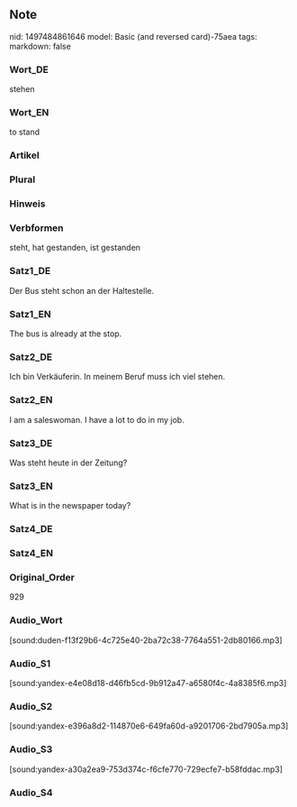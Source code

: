 ## Note
nid: 1497484861646
model: Basic (and reversed card)-75aea
tags: 
markdown: false

### Wort_DE
stehen

### Wort_EN
to stand

### Artikel


### Plural


### Hinweis


### Verbformen
steht, hat gestanden, ist gestanden

### Satz1_DE
Der Bus steht schon an der Haltestelle.

### Satz1_EN
The bus is already at the stop.

### Satz2_DE
Ich bin Verkäuferin. In meinem Beruf muss ich viel stehen.

### Satz2_EN
I am a saleswoman. I have a lot to do in my job.

### Satz3_DE
Was steht heute in der Zeitung?

### Satz3_EN
What is in the newspaper today?

### Satz4_DE


### Satz4_EN


### Original_Order
929

### Audio_Wort
[sound:duden-f13f29b6-4c725e40-2ba72c38-7764a551-2db80166.mp3]

### Audio_S1
[sound:yandex-e4e08d18-d46fb5cd-9b912a47-a6580f4c-4a8385f6.mp3]

### Audio_S2
[sound:yandex-e396a8d2-114870e6-649fa60d-a9201706-2bd7905a.mp3]

### Audio_S3
[sound:yandex-a30a2ea9-753d374c-f6cfe770-729ecfe7-b58fddac.mp3]

### Audio_S4

